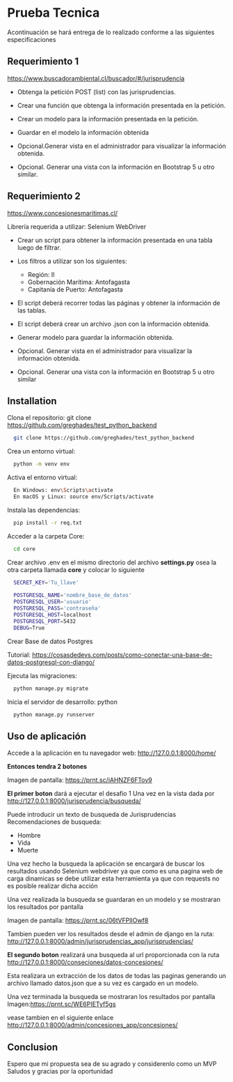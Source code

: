 
# Prueba Tecnica

Acontinuación se hará entrega de lo realizado conforme a las siguientes especificaciones 

## Requerimiento 1
 https://www.buscadorambiental.cl/buscador/#/jurisprudencia
- Obtenga la petición POST (list) con las jurisprudencias.

- Crear una función que obtenga la información presentada en la petición.
- Crear un modelo para la información presentada en  la petición.

- Guardar en el modelo la información obtenida 
- Opcional.Generar vista en el administrador para visualizar la información obtenida.

- Opcional. Generar una vista con la información en Bootstrap 5 u otro similar.


## Requerimiento 2
https://www.concesionesmaritimas.cl/

Librería requerida a utilizar: Selenium WebDriver
- Crear un script para obtener la información presentada en una tabla luego de filtrar.

- Los filtros a utilizar son los siguientes:
    - Región: II
    - Gobernación Marítima: Antofagasta
    - Capitanía de Puerto: Antofagasta
- El script deberá recorrer todas las páginas y obtener la información de las tablas.
- El script deberá crear un archivo .json con la información obtenida.
- Generar modelo para guardar la información obtenida.
- Opcional. Generar vista en el administrador para visualizar la información obtenida.
- Opcional. Generar una vista con la información en Bootstrap 5 u otro similar


## Installation

Clona el repositorio: git clone https://github.com/greghades/test_python_backend
```bash
  git clone https://github.com/greghades/test_python_backend
```

Crea un entorno virtual: 

```bash
  python -m venv env
```

Activa el entorno virtual:

```bash
  En Windows: env\Scripts\activate
  En macOS y Linux: source env/Scripts/activate
```
Instala las dependencias: 

```bash
  pip install -r req.txt
```
Acceder a la carpeta Core: 
```bash
  cd core
```
Crear archivo .env en el mismo directorio del archivo **settings.py** osea la otra carpeta llamada **core** y colocar lo siguiente

```bash
  SECRET_KEY='Tu_llave'
  
  POSTGRESQL_NAME='nombre_base_de_datos'
  POSTGRESQL_USER='usuario'
  POSTGRESQL_PASS='contraseña'
  POSTGRESQL_HOST=localhost
  POSTGRESQL_PORT=5432
  DEBUG=True
```
Crear Base de datos Postgres

Tutorial: https://cosasdedevs.com/posts/como-conectar-una-base-de-datos-postgresql-con-django/

Ejecuta las migraciones: 
```bash
  python manage.py migrate
```

Inicia el servidor de desarrollo: python 
```bash
  python manage.py runserver
```
## Uso de aplicación
Accede a la aplicación en tu navegador web: http://127.0.0.1:8000/home/

**Entonces tendra 2 botones**

Imagen de pantalla:
https://prnt.sc/iAHNZF6FTov9

**El primer boton** dará a ejecutar el desafio 1
Una vez en la vista dada por http://127.0.0.1:8000/jurisprudencia/busqueda/

Puede introducir un texto de busqueda de Jurisprudencias
Recomendaciones de busqueda:
- Hombre
- Vida
- Muerte

Una vez hecho la busqueda la aplicación se encargará de buscar los resultados usando Selenium webdriver ya que como es una pagina web de carga dinamicas se debe utilizar esta herramienta ya que con requests no es posible realizar dicha acción 

Una vez realizada la busqueda se guardaran en un modelo y se mostraran los resultados por pantalla

Imagen de pantalla: https://prnt.sc/06tVFPlIOwf8

Tambien pueden ver los resultados desde el admin de django en la ruta: 
http://127.0.0.1:8000/admin/jurisprudencias_app/jurisprudencias/

**El segundo boton** realizará una busqueda al url proporcionada con la ruta 
http://127.0.0.1:8000/conseciones/datos-concesiones/

Esta realizara un extracción de los datos de todas las paginas generando un archivo llamado datos.json que a su vez es cargado en un modelo.

Una vez terminada la busqueda se mostraran los resultados por pantalla
Imagen:https://prnt.sc/WE6PIETyf5gs

vease tambien en el siguiente enlace
http://127.0.0.1:8000/admin/concesiones_app/concesiones/




## Conclusion
Espero que mi propuesta sea de su agrado y considerenlo como un MVP
Saludos y gracias por la oportunidad
